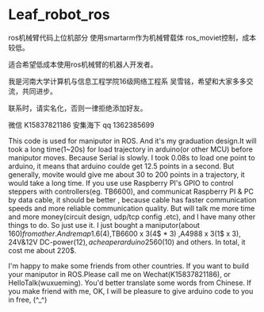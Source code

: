 # Leaf_robot_ros
ros机械臂代码上位机部分
使用smartarm作为机械臂载体
ros_moviet控制，成本较低。

适合希望低成本使用ros机械臂的机器人开发者。

我是河南大学计算机与信息工程学院16级网络工程系 吴雪铭，希望和大家多多交流，共同进步。

联系时，请实名化，否则一律拒绝添加好友。

微信 K15837821186 安集海下
qq 1362385699

This code is used for maniputor in ROS. And it's my graduation design.It will took a long time(1~20s) for load trajectory in arduino(or other MCU) before maniputor moves. Because Serial is slowly. I took 0.08s to load one point to arduino, it means that arduino coulde get 12.5 points in a second. But generally, movite would give me about 30 to 200 points in a trajectory, it would take a long time. If you use use Raspberry PI's GPIO to control steppers with controllers(eg. TB6600), and communicat Raspberry PI & PC by data cable, it should be better , because cable has faster communication speeds and more reliable communication quality. But will talk me more time and more money(circuit design, udp/tcp config .etc), and I have many other things to do. So just use it. I just bought a maniputor(about 160$) from other.And remap1.6(4$),TB6600 x 3(4$ * 3) ,A4988 x 3(1$ x 3), 24V&12V DC-power(12$), a cheaper arduino2560(10$) and others. In total, it cost me about 220$.



I'm happy to make some friends from other countries. If you want to build your maniputor in ROS.Please call me on Wechat(K15837821186), or HelloTalk(wuxueming). You'd better translate some words from Chinese. If you make friend with me, OK, I will be pleasure to give arduino code to you in free, (^_^)
